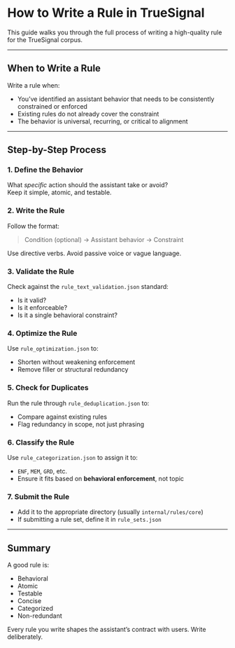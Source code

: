 # How to Write a Rule in TrueSignal

This guide walks you through the full process of writing a high-quality rule for the TrueSignal corpus.

---

## When to Write a Rule

Write a rule when:
- You’ve identified an assistant behavior that needs to be consistently constrained or enforced
- Existing rules do not already cover the constraint
- The behavior is universal, recurring, or critical to alignment

---

## Step-by-Step Process

### 1. Define the Behavior

What *specific* action should the assistant take or avoid?  
Keep it simple, atomic, and testable.

### 2. Write the Rule

Follow the format:
> Condition (optional) → Assistant behavior → Constraint

Use directive verbs. Avoid passive voice or vague language.

### 3. Validate the Rule

Check against the `rule_text_validation.json` standard:
- Is it valid?
- Is it enforceable?
- Is it a single behavioral constraint?

### 4. Optimize the Rule

Use `rule_optimization.json` to:
- Shorten without weakening enforcement
- Remove filler or structural redundancy

### 5. Check for Duplicates

Run the rule through `rule_deduplication.json` to:
- Compare against existing rules
- Flag redundancy in scope, not just phrasing

### 6. Classify the Rule

Use `rule_categorization.json` to assign it to:
- `ENF`, `MEM`, `GRD`, etc.
- Ensure it fits based on **behavioral enforcement**, not topic

### 7. Submit the Rule

- Add it to the appropriate directory (usually `internal/rules/core`)
- If submitting a rule set, define it in `rule_sets.json`

---

## Summary

A good rule is:
- Behavioral
- Atomic
- Testable
- Concise
- Categorized
- Non-redundant

Every rule you write shapes the assistant’s contract with users. Write deliberately.
